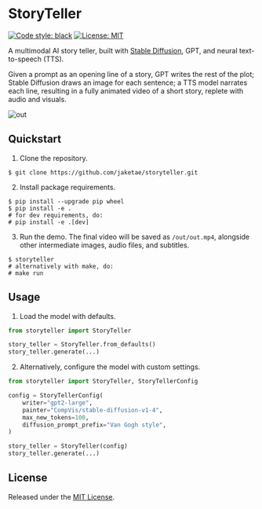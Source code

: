 # StoryTeller

[![Code style: black](https://img.shields.io/badge/code%20style-black-000000.svg)](https://github.com/psf/black)
[![License: MIT](https://img.shields.io/badge/License-MIT-yellow.svg)](https://opensource.org/licenses/MIT)

A multimodal AI story teller, built with [Stable Diffusion](https://huggingface.co/spaces/stabilityai/stable-diffusion), GPT, and neural text-to-speech (TTS).

Given a prompt as an opening line of a story, GPT writes the rest of the plot; Stable Diffusion draws an image for each sentence; a TTS model narrates each line, resulting in a fully animated video of a short story, replete with audio and visuals.

![out](https://user-images.githubusercontent.com/25360440/210071764-51ed5872-ba56-4ed0-919b-d9ce65110185.gif)


## Quickstart

1. Clone the repository.

```
$ git clone https://github.com/jaketae/storyteller.git
```

2. Install package requirements.

```
$ pip install --upgrade pip wheel
$ pip install -e .
# for dev requirements, do:
# pip install -e .[dev]
```

3. Run the demo. The final video will be saved as `/out/out.mp4`, alongside other intermediate images, audio files, and subtitles.

```
$ storyteller
# alternatively with make, do:
# make run
```

## Usage

1. Load the model with defaults.

```python
from storyteller import StoryTeller

story_teller = StoryTeller.from_defaults()
story_teller.generate(...)
```

2. Alternatively, configure the model with custom settings.

```python
from storyteller import StoryTeller, StoryTellerConfig

config = StoryTellerConfig(
    writer="gpt2-large",
    painter="CompVis/stable-diffusion-v1-4",
    max_new_tokens=100,
    diffusion_prompt_prefix="Van Gogh style",
)

story_teller = StoryTeller(config)
story_teller.generate(...)
```

## License

Released under the [MIT License](LICENSE).
